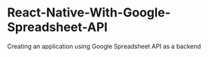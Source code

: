 # React-Native-With-Google-Spreadsheet-API
Creating an application using Google Spreadsheet API as a backend
